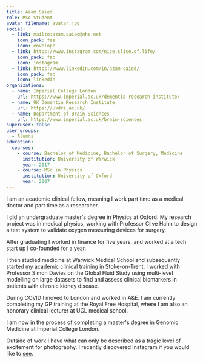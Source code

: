 ```yaml
---
title: Azam Saied
role: MSc Student
avatar_filename: avatar.jpg
social:
  - link: mailto:azam.saied@nhs.net
    icon_pack: fas
    icon: envelope
  - link: https://www.instagram.com/nice.slice.of.life/
    icon_pack: fab
    icon: instagram
  - link: https://www.linkedin.com/in/azam-saied/
    icon_pack: fab
    icon: linkedin    
organizations:
  - name: Imperial College London
    url: https://www.imperial.ac.uk/dementia-research-institute/
  - name: UK Dementia Research Institute
    url: https://ukdri.ac.uk/
  - name: Department of Brain Sciences
    url: https://www.imperial.ac.uk/brain-sciences
superuser: false
user_groups:
  - Alumni
education:
  courses:
    - course: Bachelor of Medicine, Bachelor of Surgery, Medicine
      institution: University of Warwick
      year: 2017
    - course: MSc in Physics
      institution: University of Oxford
      year: 2007      
---
```

I am an academic clinical fellow, meaning I work part time as a medical doctor and part time as a researcher.

I did an undergraduate master's degree in Physics at Oxford. My research project was in medical physics, working with Professor Clive Hahn to design a test system to validate oxygen measuring devices for surgery.

After graduating I worked in finance for five years, and worked at a tech start up I co-founded for a year.

I then studied medicine at Warwick Medical School and subsequently started my academic clinical training in Stoke-on-Trent. I worked with Professor Simon Davies on the Global Fluid Study using multi-level modelling on large datasets to find and assess clinical biomarkers in patients with chronic kidney disease.

During COVID I moved to London and worked in A&E. I am currently completing my GP training at the Royal Free Hospital, where I am also an honorary clinical lecturer at UCL medical school.

I am now in the process of completing a master's degree in Genomic Medicine at Imperial College London.

Outside of work I have what can only be described as a tragic level of excitement for photography. I recently discovered Instagram if you would like to <a href="https://www.instagram.com/nice.slice.of.life/">see</a>.
